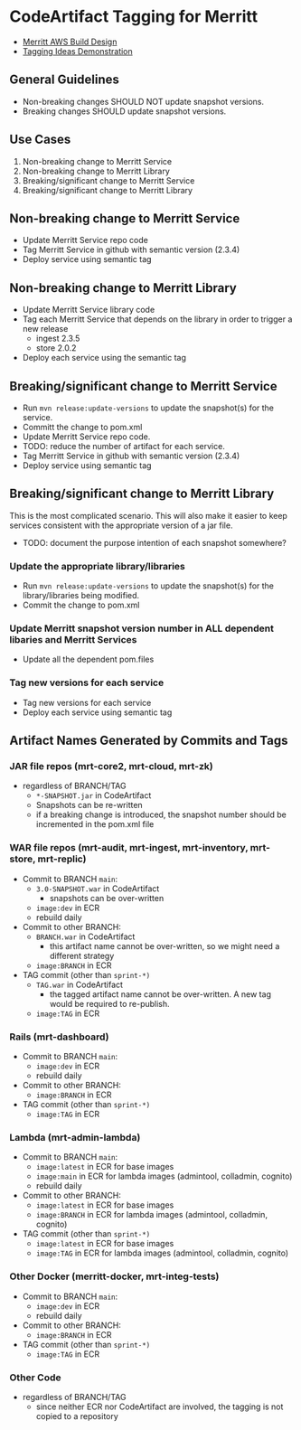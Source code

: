 # CodeArtifact Tagging for Merritt

- [Merritt AWS Build Design](README.md)
- [Tagging Ideas Demonstration](demo.md)

## General Guidelines

- Non-breaking changes SHOULD NOT update snapshot versions.
- Breaking changes SHOULD update snapshot versions.


## Use Cases

1. Non-breaking change to Merritt Service
2. Non-breaking change to Merritt Library
3. Breaking/significant change to Merritt Service
4. Breaking/significant change to Merritt Library

## Non-breaking change to Merritt Service
- Update Merritt Service repo code
- Tag Merritt Service in github with semantic version (2.3.4)
- Deploy service using semantic tag

## Non-breaking change to Merritt Library
- Update Merritt Service library code
- Tag each Merritt Service that depends on the library in order to trigger a new release
  - ingest 2.3.5
  - store 2.0.2
- Deploy each service using the semantic tag  

## Breaking/significant change to Merritt Service
- Run `mvn release:update-versions` to update the snapshot(s) for the service.
- Committ the change to pom.xml
- Update Merritt Service repo code.
- TODO: reduce the number of artifact for each service.
- Tag Merritt Service in github with semantic version (2.3.4)
- Deploy service using semantic tag

## Breaking/significant change to Merritt Library
This is the most complicated scenario.  This will also make it easier to keep services consistent with the appropriate version of a jar file.

- TODO: document the purpose intention of each snapshot somewhere?

### Update the appropriate library/libraries
- Run `mvn release:update-versions` to update the snapshot(s) for the library/libraries being modified.
- Commit the change to pom.xml

### Update Merritt snapshot version number in ALL dependent libaries and Merritt Services
- Update all the dependent pom.files

### Tag new versions for each service
- Tag new versions for each service
- Deploy each service using semantic tag

## Artifact Names Generated by Commits and Tags

### JAR file repos (mrt-core2, mrt-cloud, mrt-zk)
- regardless of BRANCH/TAG
  - `*-SNAPSHOT.jar` in CodeArtifact
  - Snapshots can be re-written
  - if a breaking change is introduced, the snapshot number should be incremented in the pom.xml file

### WAR file repos (mrt-audit, mrt-ingest, mrt-inventory, mrt-store, mrt-replic)
- Commit to BRANCH `main`:
  - `3.0-SNAPSHOT.war` in CodeArtifact
    - snapshots can be over-written 
  - `image:dev` in ECR
  - rebuild daily
- Commit to other BRANCH:
  - `BRANCH.war` in CodeArtifact
    - this artifact name cannot be over-written, so we might need a different strategy 
  - `image:BRANCH` in ECR
- TAG commit (other than `sprint-*)`
  - `TAG.war` in CodeArtifact
    - the tagged artifact name cannot be over-written.  A new tag would be required to re-publish.
  - `image:TAG` in ECR

### Rails (mrt-dashboard)
- Commit to BRANCH `main`:
  - `image:dev` in ECR
  - rebuild daily
- Commit to other BRANCH:
  - `image:BRANCH` in ECR
- TAG commit (other than `sprint-*)`
  - `image:TAG` in ECR

### Lambda (mrt-admin-lambda)
- Commit to BRANCH `main`:
  - `image:latest` in ECR for base images  
  - `image:main` in ECR for lambda images (admintool, colladmin, cognito)
  - rebuild daily
- Commit to other BRANCH:
  - `image:latest` in ECR for base images  
  - `image:BRANCH` in ECR for lambda images (admintool, colladmin, cognito)
- TAG commit (other than `sprint-*)`
  - `image:latest` in ECR for base images  
  - `image:TAG` in ECR for lambda images (admintool, colladmin, cognito)

### Other Docker (merritt-docker, mrt-integ-tests)
- Commit to BRANCH `main`:
  - `image:dev` in ECR
  - rebuild daily    
- Commit to other BRANCH:
  - `image:BRANCH` in ECR
- TAG commit (other than `sprint-*)`
  - `image:TAG` in ECR

### Other Code
- regardless of BRANCH/TAG
  - since neither ECR nor CodeArtifact are involved, the tagging is not copied to a repository
